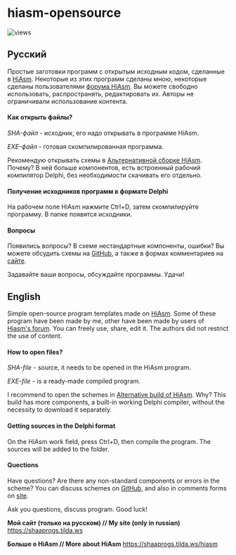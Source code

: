 # hiasm-opensource

![views](https://visitor-badge.glitch.me/badge?page_id=alekseishaklov.hiasm-opensource)

## Русский
Простые заготовки программ с открытым исходным кодом, сделанные в [HiAsm](https://hiasm.com).
Некоторые из этих программ сделаны мною, некоторые сделаны пользователями [форума HiAsm](https://forum.hiasm.com). Вы можете свободно использовать, распространять, редактировать их. Авторы не ограничивали использование контента.

#### Как открыть файлы?

*SHA-файл* - исходник, его надо открывать в программе HiAsm.

*EXE-файл* - готовая скомпилированная программа.

Рекомендую открывать схемы в [Альтернативной сборке HiAsm](https://forum.hiasm.com/topic/58323). 
Почему? В ней больше компонентов, есть встроенный рабочий компилятор Delphi, без необходимости скачивать его отдельно.

#### Получение исходников программ в формате Delphi

На рабочем поле HiAsm нажмите Ctrl+D, затем скомпилируйте программу. В папке появятся исходники.

#### Вопросы

Появились вопросы? В схеме нестандартные компоненты, ошибки? 
Вы можете обсудить схемы на [GitHub](https://github.com/alekseishaklov/hiasm-opensource), а также в формах комментариев на [сайте](http://shaaprogs.tilda.ws).

Задавайте ваши вопросы, обсуждайте программы. Удачи!

## English
Simple open-source program templates made on [HiAsm](https://hiasm.com).
Some of these program have been made by me, other have been made by users of [Hiasm's forum](https://forum.hiasm.com). You can freely use, share, edit it. The authors did not restrict the use of content.

#### How to open files?

*SHA-file* - source, it needs to be opened in the HiAsm program.

*EXE-file* - is a ready-made compiled program.

I recommend to open the schemes in [Alternative build of HiAsm](https://forum.hiasm.com/topic/58323).
Why? This build has more components, a built-in working Delphi compiler, without the necessity to download it separately.

#### Getting sources in the Delphi format

On the HiAsm work field, press Ctrl+D, then compile the program. The sources will be added to the folder.

#### Quections

Have questions? Are there any non-standard components or errors in the scheme?
You can discuss schemes on [GitHub](https://github.com/alekseishaklov/hiasm-opensource), and also in comments forms on [site](http://shaaprogs.tilda.ws).

Ask you questions, discuss program. Good luck!

**Мой сайт (только на русском) // My site (only in russian)**
https://shaaprogs.tilda.ws

**Больше о HiAsm // More about HiAsm**
https://shaaprogs.tilda.ws/hiasm
